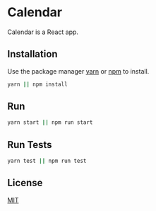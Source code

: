 # Calendar

Calendar is a React app.

## Installation

Use the package manager [yarn](https://yarnpkg.com/) or [npm](https://www.npmjs.com/)  to install.

```bash
yarn || npm install
```

## Run


```bash
yarn start || npm run start
```

## Run Tests
```bash
yarn test || npm run test
```

## License
[MIT](https://choosealicense.com/licenses/mit/)